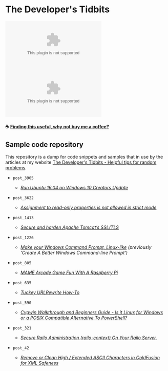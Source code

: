 # The Developer's Tidbits

![GitHub](https://img.shields.io/github/license/bengarrett/devtidbits.com?style=for-the-badge)
![GitHub last commit](https://img.shields.io/github/last-commit/bengarrett/devtidbits.com?style=for-the-badge)

#### ☕ [Finding this useful, why not buy me a coffee?](https://www.buymeacoffee.com/4rtEGvUIY)

## Sample code repository

This repository is a dump for code snippets and samples that in use by the articles at my website [The Developer's Tidbits - Helpful tips for random problems](https://www.devtidbits.com/).

- `post_3905`

  - _[Run Ubuntu 16.04 on Windows 10 Creators Update](https://devtidbits.com/2017/06/08/run-ubuntu-16-04-on-windows-10-creators-update/)_

- `post_3622`

  - _[Assignment to read-only properties is not allowed in strict mode](https://devtidbits.com/2016/06/12/assignment-to-read-only-properties-is-not-allowed-in-strict-mode/)_

- `post_1413`

  - _[Secure and harden Apache Tomcat’s SSL/TLS](https://devtidbits.com/2015/05/13/secure-and-harden-apache-tomcats-ssltls/)_

- `post_1226`

  - _[Make your Windows Command Prompt, Linux-like](https://devtidbits.com/2014/05/21/create-a-better-windows-command-line-prompt/)_ _(previously 'Create A Better Windows Command-line Prompt')_

- `post_805`

  - _[MAME Arcade Game Fun With A Raspberry Pi](https://devtidbits.com/2012/11/26/mame-arcade-game-fun-with-a-raspberry-pi/)_

- `post_635`

  - _[Tuckey URLRewrite How-To](https://devtidbits.com/2011/11/28/tuckey-urlrewrite-how-to/)_

- `post_590`

  - _[Cygwin Walkthrough and Beginners Guide - Is it Linux for Windows or a POSIX Compatible Alternative To PowerShell?](https://devtidbits.com/2011/07/01/cygwin-walkthrough-and-beginners-guide-is-it-linux-for-windows-or-a-posix-compatible-alternative-to-powershell/)_

- `post_321`

  - _[Secure Railo Administration (railo-context) On Your Railo Server.](https://devtidbits.com/2010/05/27/hide-block-and-secure-railo-context-from-your-railo-tomcat-jboss-resin-servers/)_

- `post_42`
  - _[Remove or Clean High / Extended ASCII Characters in ColdFusion for XML Safeness](https://devtidbits.com/2008/03/11/remove-or-clean-high-extended-ascii-characters-in-coldfusion-for-xml-safeness/)_
